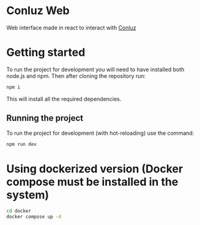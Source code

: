 # Conluz Web
Web interface made in react to interact with [Conluz](https://github.com/lucoenergia/conluz)

# Getting started
To run the project for development you will need to have installed both node.js and npm. Then after cloning the repository run:
```sh
npm i  
```

This will install all the required dependencies.

## Running the project
To run the project for development (with hot-reloading) use the command:
```sh
npm run dev  
```

# Using dockerized version (Docker compose must be installed in the system)
```sh
cd docker
docker compose up -d 
```
